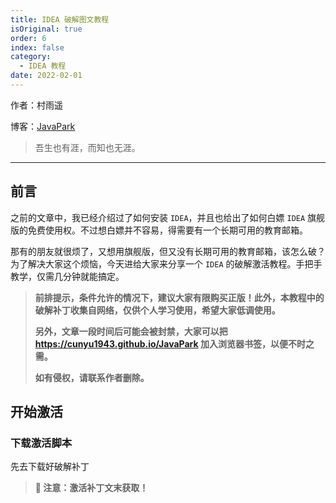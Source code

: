 ```yaml
---
title: IDEA 破解图文教程
isOriginal: true
order: 6
index: false
category:
  - IDEA 教程
date: 2022-02-01
---
```


作者：村雨遥

博客：[JavaPark](https://cunyu1943.github.io/JavaPark)

>   吾生也有涯，而知也无涯。

---

## 前言

之前的文章中，我已经介绍过了如何安装 `IDEA`，并且也给出了如何白嫖 `IDEA` 旗舰版的免费使用权。不过想白嫖并不容易，得需要有一个长期可用的教育邮箱。

那有的朋友就很烦了，又想用旗舰版，但又没有长期可用的教育邮箱，该怎么破？为了解决大家这个烦恼，今天进给大家来分享一个  `IDEA` 的破解激活教程。手把手教学，仅需几分钟就能搞定。

>   **前排提示，条件允许的情况下，建议大家有限购买正版！此外，本教程中的破解补丁收集自网络，仅供个人学习使用，希望大家低调使用。**
>
>   **另外，文章一段时间后可能会被封禁，大家可以把 https://cunyu1943.github.io/JavaPark 加入浏览器书签，以便不时之需。**
>
>   **如有侵权，请联系作者删除。**

##  开始激活

### 下载激活脚本

先去下载好破解补丁

>   **🏁 注意：激活补丁文末获取！**